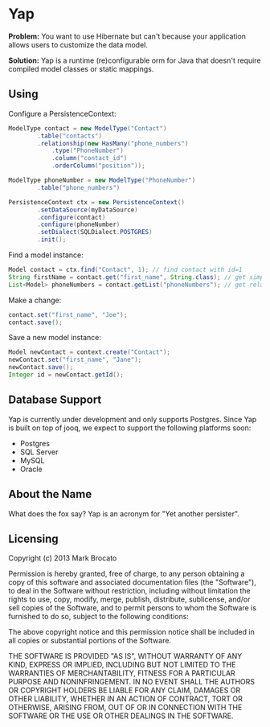 Yap
===
**Problem:** You want to use Hibernate but can't because your application allows users to customize the data model.

**Solution:** Yap is a runtime (re)configurable orm for Java that doesn't require compiled model classes or static mappings.

Using
-----
Configure a PersistenceContext:
```java
ModelType contact = new ModelType("Contact")
        .table("contacts")
        .relationship(new HasMany("phone_numbers")
            .type("PhoneNumber")
            .column("contact_id")
            .orderColumn("position"));

ModelType phoneNumber = new ModelType("PhoneNumber")
        .table("phone_numbers")

PersistenceContext ctx = new PersistenceContext()
        .setDataSource(myDataSource)
        .configure(contact)
        .configure(phoneNumber)
        .setDialect(SQLDialect.POSTGRES)
        .init();
```

Find a model instance:
```java
Model contact = ctx.find("Contact", 1); // find contact with id=1
String firstName = contact.get("first_name", String.class); // get simple property
List<Model> phoneNumbers = contact.getList("phoneNumbers"); // get relationship property, lazy-loaded!
```

Make a change:
```java
contact.set("first_name", "Joe");
contact.save();
```

Save a new model instance:
```java
Model newContact = context.create("Contact");
newContact.set("first_name", "Jane");
newContact.save();
Integer id = newContact.getId();
```

Database Support
----------------
Yap is currently under development and only supports Postgres.  Since Yap is built on top of jooq, we expect to support the following platforms soon:

 * Postgres
 * SQL Server
 * MySQL
 * Oracle

About the Name
--------------
What does the fox say?  Yap is an acronym for "Yet another persister".

Licensing
---------
Copyright (c) 2013 Mark Brocato

Permission is hereby granted, free of charge, to any person obtaining
a copy of this software and associated documentation files (the
"Software"), to deal in the Software without restriction, including
without limitation the rights to use, copy, modify, merge, publish,
distribute, sublicense, and/or sell copies of the Software, and to
permit persons to whom the Software is furnished to do so, subject to
the following conditions:

The above copyright notice and this permission notice shall be
included in all copies or substantial portions of the Software.

THE SOFTWARE IS PROVIDED "AS IS", WITHOUT WARRANTY OF ANY KIND,
EXPRESS OR IMPLIED, INCLUDING BUT NOT LIMITED TO THE WARRANTIES OF
MERCHANTABILITY, FITNESS FOR A PARTICULAR PURPOSE AND
NONINFRINGEMENT. IN NO EVENT SHALL THE AUTHORS OR COPYRIGHT HOLDERS BE
LIABLE FOR ANY CLAIM, DAMAGES OR OTHER LIABILITY, WHETHER IN AN ACTION
OF CONTRACT, TORT OR OTHERWISE, ARISING FROM, OUT OF OR IN CONNECTION
WITH THE SOFTWARE OR THE USE OR OTHER DEALINGS IN THE SOFTWARE.
